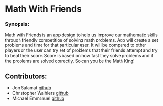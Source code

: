 # Math With Friends
### Synopsis:
Math with Friends is an app design to help us improve our mathematic skills through friendly competition of solving math problems. 
App will create a set problems and time for that particular user. 
It will be compared to other players or the user can try set of problems that their friends attempt and try to beat their score.
Score is based on how fast they solve problems and if the problems are solved correctly. So can you be the Math King!

## Contributors:
+ Jon Salamat [github](https://github.com/jsalamat)
+ Christopher Walhlers [github](https://github.com/cwahlers)
+ Michael Emmanuel [github](https://github.com/mike092235)

